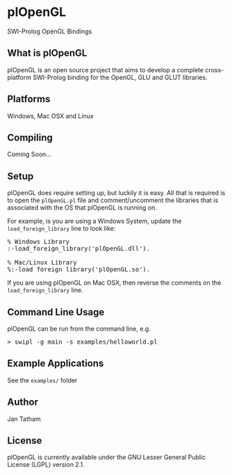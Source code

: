 plOpenGL
========
SWI-Prolog OpenGL Bindings


What is plOpenGL
----------------
plOpenGL is an open source project that aims to develop a complete cross-platform SWI-Prolog binding for the OpenGL, GLU and GLUT libraries.


Platforms
---------
Windows, Mac OSX and Linux


Compiling
---------
Coming Soon...


Setup
-----
plOpenGL does require setting up, but luckily it is easy.  All that is required is to open the <code>plOpenGL.pl</code> file and comment/uncomment the libraries that is associated with the OS that plOpenGL is running on.

For example, is you are using a Windows System, update the <code>load_foreign_library</code> line to look like:

<pre>
% Windows Library
:-load_foreign_library('plOpenGL.dll').

% Mac/Linux Library
%:-load_foreign_library('plOpenGL.so').
</pre>

If you are using plOpenGL on Mac OSX, then reverse the comments on the <code>load_foreign_library</code> line.


Command Line Usage
------------------
plOpenGL can be run from the command line, e.g.

<pre>
> swipl -g main -s examples/helloworld.pl
</pre>

Example Applications
--------------------
See the <code>examples/</code> folder


Author
------
Jan Tatham


License
-------
plOpenGL is currently available under the GNU Lesser General Public License (LGPL) version 2.1.

